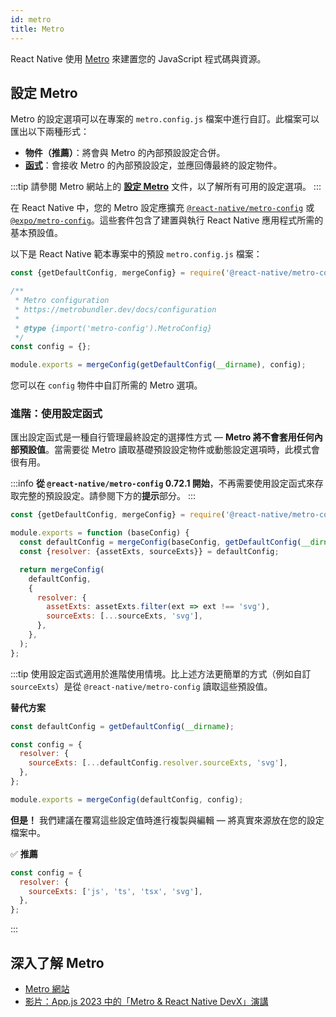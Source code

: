 ```yaml
---
id: metro
title: Metro
---
```


React Native 使用 [Metro](https://metrobundler.dev/) 來建置您的 JavaScript 程式碼與資源。

## 設定 Metro

Metro 的設定選項可以在專案的 `metro.config.js` 檔案中進行自訂。此檔案可以匯出以下兩種形式：

- **物件（推薦）**：將會與 Metro 的內部預設設定合併。
- [**函式**](#advanced-using-a-config-function)：會接收 Metro 的內部預設設定，並應回傳最終的設定物件。

:::tip
請參閱 Metro 網站上的 [**設定 Metro**](https://metrobundler.dev/docs/configuration) 文件，以了解所有可用的設定選項。
:::

在 React Native 中，您的 Metro 設定應擴充 [`@react-native/metro-config`](https://www.npmjs.com/package/@react-native/metro-config) 或 [`@expo/metro-config`](https://www.npmjs.com/package/@expo/metro-config)。這些套件包含了建置與執行 React Native 應用程式所需的基本預設值。

以下是 React Native 範本專案中的預設 `metro.config.js` 檔案：

<!-- prettier-ignore -->

```js
const {getDefaultConfig, mergeConfig} = require('@react-native/metro-config');

/**
 * Metro configuration
 * https://metrobundler.dev/docs/configuration
 *
 * @type {import('metro-config').MetroConfig}
 */
const config = {};

module.exports = mergeConfig(getDefaultConfig(__dirname), config);
```

您可以在 `config` 物件中自訂所需的 Metro 選項。

### 進階：使用設定函式

匯出設定函式是一種自行管理最終設定的選擇性方式 — **Metro 將不會套用任何內部預設值**。當需要從 Metro 讀取基礎預設設定物件或動態設定選項時，此模式會很有用。

:::info
**從 `@react-native/metro-config` 0.72.1 開始**，不再需要使用設定函式來存取完整的預設設定。請參閱下方的**提示**部分。
:::

<!-- prettier-ignore -->

```js
const {getDefaultConfig, mergeConfig} = require('@react-native/metro-config');

module.exports = function (baseConfig) {
  const defaultConfig = mergeConfig(baseConfig, getDefaultConfig(__dirname));
  const {resolver: {assetExts, sourceExts}} = defaultConfig;

  return mergeConfig(
    defaultConfig,
    {
      resolver: {
        assetExts: assetExts.filter(ext => ext !== 'svg'),
        sourceExts: [...sourceExts, 'svg'],
      },
    },
  );
};
```

:::tip
使用設定函式適用於進階使用情境。比上述方法更簡單的方式（例如自訂 `sourceExts`）是從 `@react-native/metro-config` 讀取這些預設值。

**替代方案**

<!-- prettier-ignore -->
```js
const defaultConfig = getDefaultConfig(__dirname);

const config = {
  resolver: {
    sourceExts: [...defaultConfig.resolver.sourceExts, 'svg'],
  },
};

module.exports = mergeConfig(defaultConfig, config);
```

**但是！** 我們建議在覆寫這些設定值時進行複製與編輯 — 將真實來源放在您的設定檔案中。

✅ **推薦**

<!-- prettier-ignore -->
```js
const config = {
  resolver: {
    sourceExts: ['js', 'ts', 'tsx', 'svg'],
  },
};
```

:::

## 深入了解 Metro

- [Metro 網站](https://metrobundler.dev/)
- [影片：App.js 2023 中的「Metro & React Native DevX」演講](https://www.youtube.com/watch?v=c9D4pg0y9cI)
